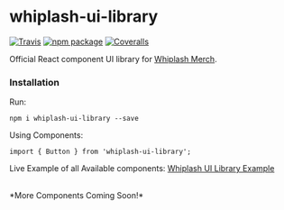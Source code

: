 # whiplash-ui-library

[![Travis][build-badge]][build]
[![npm package][npm-badge]][npm]
[![Coveralls][coveralls-badge]][coveralls]

Official React component UI library for [Whiplash Merch](https://www.whiplashmerch.com/).

[build-badge]: https://img.shields.io/travis/user/repo/master.png?style=flat-square
[build]: https://travis-ci.org/user/repo

[npm-badge]: https://img.shields.io/npm/v/npm-package.png?style=flat-square
[npm]: https://www.npmjs.org/package/npm-package

[coveralls-badge]: https://img.shields.io/coveralls/user/repo/master.png?style=flat-square
[coveralls]: https://coveralls.io/github/user/repo


### Installation
Run:
```
npm i whiplash-ui-library --save
```

Using Components:
```
import { Button } from 'whiplash-ui-library';
```

Live Example of all Available components:
[Whiplash UI Library Example](https://whiplashmerch.github.io/whiplash-ui-library-pages/#/?_k=gu192b)

<br />
*More Components Coming Soon!*
